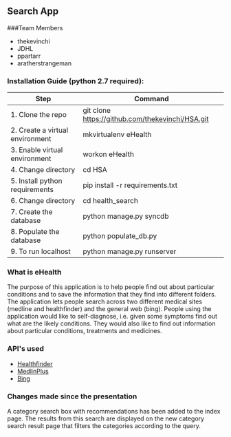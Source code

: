 ## Search App
###Team Members 
* thekevinchi
* JDHL
* ppartarr
* aratherstrangeman

### Installation Guide (python 2.7 required):
|Step                           |Command                                             |
|---                            |---                                                |
|1. Clone the repo              | git clone https://github.com/thekevinchi/HSA.git  |
|2. Create a virtual environment| mkvirtualenv eHealth                              |
|3. Enable virtual environment  | workon eHealth                                    |
|4. Change directory            | cd HSA                                            |
|5. Install python requirements | pip install -r requirements.txt                   |
|6. Change directory            | cd health_search                                  |
|7. Create the database         | python manage.py syncdb                           |
|8. Populate the database       | python populate_db.py                             |
|9. To run localhost            | python manage.py runserver                        |

### What is eHealth ###
The purpose of this application is to help people find out about particular conditions and to save the
information that they find into different folders. The application lets people search across two different medical
sites (medline and healthfinder) and the general web (bing). People using the application would like to self-diagnose,
i.e. given some symptoms find out what are the likely conditions. They would also like to find out information about
particular conditions, treatments and medicines.

### API's used ###
* [Healthfinder](http://healthfinder.gov/developer/How_to_Use.aspx)
* [MedlinPlus](https://www.nlm.nih.gov/medlineplus/webservices.html)
* [Bing](https://datamarket.azure.com/dataset/bing/search)

### Changes made since the presentation ###
A category search box with recommendations has been added to the index page. The results from this search are
displayed on the new category search result page that filters the categories according to the query.
